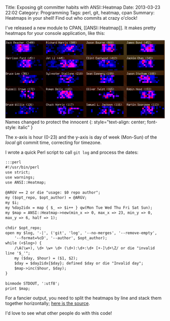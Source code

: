 Title: Exposing git committer habits with ANSI::Heatmap
Date: 2013-03-23 22:02
Category: Programming
Tags: perl, git, heatmap, cpan
Summary: Heatmaps in your shell! Find out who commits at crazy o'clock!

I've released a new module to CPAN, [[ANSI::Heatmap]]. It makes pretty heatmaps for
your console application, like this:

![Sample heatmap output](/static/images/heatmap.png "Sample heatmap output")<br />
Names changed to protect the innocent
{: style="text-align: center; font-style: italic" }

The x-axis is hour (0-23) and the y-axis is day of week (Mon-Sun) of the _local_
git commit time, correcting for timezone.

I wrote a quick Perl script to call `git log` and process the dates:

    :::perl
    #!/usr/bin/perl
    use strict;
    use warnings;
    use ANSI::Heatmap;

    @ARGV == 2 or die "usage: $0 repo author";
    my ($opt_repo, $opt_author) = @ARGV;
    my $i;
    my %day2idx = map { $_ => $i++ } qw(Mon Tue Wed Thu Fri Sat Sun);
    my $map = ANSI::Heatmap->new(min_x => 0, max_x => 23, min_y => 0, max_y => 6, half => 1);

    chdir $opt_repo;
    open my $log, '-|', ('git', 'log', '--no-merges', '--remove-empty',
        '--format=%cD', '--author', $opt_author);
    while (<$log>) {
        /\A(\w+), \d+ \w+ \d+ (\d+):\d+:\d+ [+-]\d+\Z/ or die "invalid line '$_'";
        my ($day, $hour) = ($1, $2);
        $day = $day2idx{$day}; defined $day or die "Invalid day";
        $map->inc($hour, $day);
    }

    binmode STDOUT, ':utf8';
    print $map;

For a fancier output, you need to split the heatmaps by line and stack them
together horizontally; [here is the source][1].

I'd love to see what other people do with this code!

[1]: https://metacpan.org/source/RJH/ANSI-Heatmap-0.2/examples/git.pl
